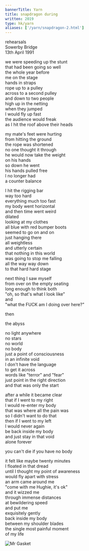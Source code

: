 ```yaml
---
bannerTitle: Yarn
title: snapdragon during 
written: 2019
type: hk/yarn
aliases: ['/yarn/snapdragon-2.html']
---
```


rehearsals  
Sowerby Bridge  
13th April 1991  


we were speeding up the stunt  
that had been going so well  
the whole year before  
me on the stage  
hands in straps  
rope up to a pulley  
across to a second pulley  
and down to two people  
high up in the netting  
when they jumped  
I would fly up fast  
the audience would freak  
as I hit the roof
above their heads


my mate's feet were hurting  
from hitting the ground  
the rope was shortened  
no one thought it through  
he would now take the weight  
on his hands  
so down he went  
his hands pulled free  
I no longer had  
a counter balance  


I hit the rigging bar  
way too hard  
everything much too fast  
my body went horizontal  
and then time went weird  
dilated  
looking at my clothes  
all blue with red bumper boots  
seemed to go on and on  
just hanging there  
all weightless  
and utterly certain  
that nothing in this world  
was going to stop me falling  
all the way way down  
to that hard hard stage


next thing I saw myself  
from over on the empty seating  
long enough to think both  
"oh, so that's what I look like"  
and  
"what the FUCK am I doing over here?"  


then


the abyss


no light anywhere  
no stars  
no world  
no body  
just a point of consciousness  
in an infinite void  
I don't have the language  
to get it across  
words like "terror" and "fear"  
just point in the right direction  
and that was only the start  


after a while it became clear  
that if I went to my right  
I would re-enter my body  
that was where all the pain was  
so I didn't want to do that  
then if I went to my left  
I would never again  
be back inside my body  
and just stay in that void  
alone forever  


you can't die if you have no body


it felt like maybe twenty minutes  
I floated in that dread  
until I thought my point of awareness  
would fly apart with stress  
an arm came around me  
"come with me Hughie, it's ok"  
and it wizzed me  
through immense distances  
at bewildering speed  
and put me  
exquisitely gently  
back inside my body  
between my shoulder blades  
the single most painful moment  
of my life  

![Mr Gasket](/images/circus/gasket_balloon_mime.jpg "Mr Gasket")
